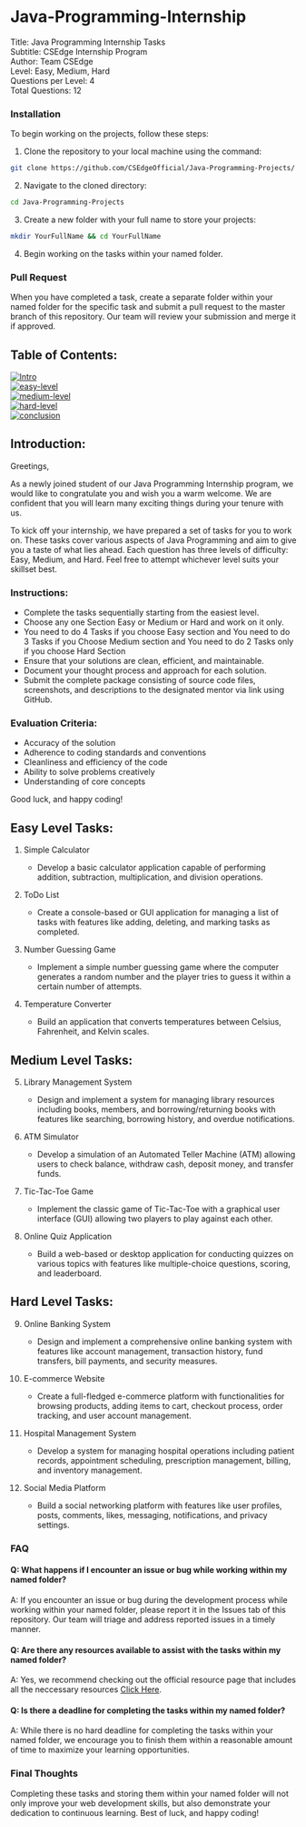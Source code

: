 # Java-Programming-Internship

Title: Java Programming Internship Tasks <br>
Subtitle: CSEdge Internship Program <br>
Author: Team CSEdge <br>
Level: Easy, Medium, Hard <br>
Questions per Level: 4 <br>
Total Questions: 12 <br>

 ### Installation

To begin working on the projects, follow these steps:

1. Clone the repository to your local machine using the command:
```bash
git clone https://github.com/CSEdgeOfficial/Java-Programming-Projects/
```
2. Navigate to the cloned directory:
```bash
cd Java-Programming-Projects
```
3. Create a new folder with your full name to store your projects:
```bash
mkdir YourFullName && cd YourFullName
```
4. Begin working on the tasks within your named folder.

### Pull Request

When you have completed a task, create a separate folder within your named folder for the specific task and submit a pull request to the master branch of this repository. Our team will review your submission and merge it if approved.


Table of Contents:
------------------

<a href="#introduction"><img alt="Intro" src="https://img.shields.io/badge/Introduction%20-%23E34F26.svg?&style=for-the-badge"/></a> <br>
<a href="#easy-level"><img alt="easy-level" src="https://img.shields.io/badge/Easy Level%20-%23E34F26.svg?&style=for-the-badge"/></a> <br>
<a href="#medium-level"><img alt="medium-level" src="https://img.shields.io/badge/Medium Level%20-%23E34F26.svg?&style=for-the-badge"/></a> <br>
<a href="#hard-level"><img alt="hard-level" src="https://img.shields.io/badge/Hard Level%20-%23E34F26.svg?&style=for-the-badge"/></a> <br>
<a href="#conclusion"><img alt="conclusion" src="https://img.shields.io/badge/Conclusion%20-%23E34F26.svg?&style=for-the-badge"/></a> <br>

<a id="introduction"></a>

Introduction:
------------

Greetings,

As a newly joined student of our Java Programming Internship program, we would like to congratulate you and wish you a warm welcome. We are confident that you will learn many exciting things during your tenure with us.

To kick off your internship, we have prepared a set of tasks for you to work on. These tasks cover various aspects of Java Programming and aim to give you a taste of what lies ahead. Each question has three levels of difficulty: Easy, Medium, and Hard. Feel free to attempt whichever level suits your skillset best.

### Instructions:

* Complete the tasks sequentially starting from the easiest level.
* Choose any one Section Easy or Medium or Hard and work on it only.
* You need to do 4 Tasks if you choose Easy section and You need to do 3 Tasks if you Choose Medium section and You need to do 2 Tasks only if you choose Hard Section
* Ensure that your solutions are clean, efficient, and maintainable.
* Document your thought process and approach for each solution.
* Submit the complete package consisting of source code files, screenshots, and descriptions to the designated mentor via link using GitHub.

### Evaluation Criteria:

* Accuracy of the solution
* Adherence to coding standards and conventions
* Cleanliness and efficiency of the code
* Ability to solve problems creatively
* Understanding of core concepts

Good luck, and happy coding!

<a id="easy-level"></a>

Easy Level Tasks:
----------------

1. Simple Calculator
   - Develop a basic calculator application capable of performing addition, subtraction, multiplication, and division operations.

2. ToDo List
   - Create a console-based or GUI application for managing a list of tasks with features like adding, deleting, and marking tasks as completed.

3. Number Guessing Game
   - Implement a simple number guessing game where the computer generates a random number and the player tries to guess it within a certain number of attempts.

4. Temperature Converter
   - Build an application that converts temperatures between Celsius, Fahrenheit, and Kelvin scales.
  
<a id="medium-level"></a>

Medium Level Tasks:
-------------------

5. Library Management System
   - Design and implement a system for managing library resources including books, members, and borrowing/returning books with features like searching, borrowing history, and overdue notifications.

6. ATM Simulator
   - Develop a simulation of an Automated Teller Machine (ATM) allowing users to check balance, withdraw cash, deposit money, and transfer funds.

7. Tic-Tac-Toe Game
   - Implement the classic game of Tic-Tac-Toe with a graphical user interface (GUI) allowing two players to play against each other.

8. Online Quiz Application
   - Build a web-based or desktop application for conducting quizzes on various topics with features like multiple-choice questions, scoring, and leaderboard.

<a id="hard-level"></a>

Hard Level Tasks:
-----------------

9. Online Banking System
   - Design and implement a comprehensive online banking system with features like account management, transaction history, fund transfers, bill payments, and security measures.

10. E-commerce Website
    - Create a full-fledged e-commerce platform with functionalities for browsing products, adding items to cart, checkout process, order tracking, and user account management.

11. Hospital Management System
    - Develop a system for managing hospital operations including patient records, appointment scheduling, prescription management, billing, and inventory management.

12. Social Media Platform
    - Build a social networking platform with features like user profiles, posts, comments, likes, messaging, notifications, and privacy settings.

<a id="conclusion"></a>

### FAQ

#### Q: What happens if I encounter an issue or bug while working within my named folder?

A: If you encounter an issue or bug during the development process while working within your named folder, please report it in the Issues tab of this repository. Our team will triage and address reported issues in a timely manner.

#### Q: Are there any resources available to assist with the tasks within my named folder?

A: Yes, we recommend checking out the official resource page that includes all the neccessary resources [Click Here](https://csedge.courses/Resources.html).

#### Q: Is there a deadline for completing the tasks within my named folder?

A: While there is no hard deadline for completing the tasks within your named folder, we encourage you to finish them within a reasonable amount of time to maximize your learning opportunities.

### Final Thoughts

Completing these tasks and storing them within your named folder will not only improve your web development skills, but also demonstrate your dedication to continuous learning. Best of luck, and happy coding!

